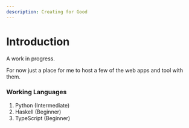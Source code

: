 ```yaml
---
description: Creating for Good
---
```


# Introduction

A work in progress.

For now just a place for me to host a few of the web apps and tool with them.



### Working Languages

1. Python (Intermediate)
2. Haskell (Beginner)
3. TypeScript (Beginner)

